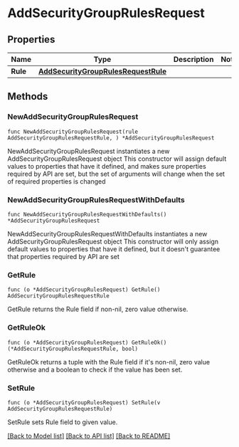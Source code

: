 # AddSecurityGroupRulesRequest

## Properties

Name | Type | Description | Notes
------------ | ------------- | ------------- | -------------
**Rule** | [**AddSecurityGroupRulesRequestRule**](AddSecurityGroupRulesRequestRule.md) |  | 

## Methods

### NewAddSecurityGroupRulesRequest

`func NewAddSecurityGroupRulesRequest(rule AddSecurityGroupRulesRequestRule, ) *AddSecurityGroupRulesRequest`

NewAddSecurityGroupRulesRequest instantiates a new AddSecurityGroupRulesRequest object
This constructor will assign default values to properties that have it defined,
and makes sure properties required by API are set, but the set of arguments
will change when the set of required properties is changed

### NewAddSecurityGroupRulesRequestWithDefaults

`func NewAddSecurityGroupRulesRequestWithDefaults() *AddSecurityGroupRulesRequest`

NewAddSecurityGroupRulesRequestWithDefaults instantiates a new AddSecurityGroupRulesRequest object
This constructor will only assign default values to properties that have it defined,
but it doesn't guarantee that properties required by API are set

### GetRule

`func (o *AddSecurityGroupRulesRequest) GetRule() AddSecurityGroupRulesRequestRule`

GetRule returns the Rule field if non-nil, zero value otherwise.

### GetRuleOk

`func (o *AddSecurityGroupRulesRequest) GetRuleOk() (*AddSecurityGroupRulesRequestRule, bool)`

GetRuleOk returns a tuple with the Rule field if it's non-nil, zero value otherwise
and a boolean to check if the value has been set.

### SetRule

`func (o *AddSecurityGroupRulesRequest) SetRule(v AddSecurityGroupRulesRequestRule)`

SetRule sets Rule field to given value.



[[Back to Model list]](../README.md#documentation-for-models) [[Back to API list]](../README.md#documentation-for-api-endpoints) [[Back to README]](../README.md)


